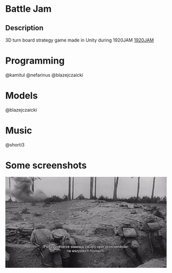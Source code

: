 # Battle Jam

Description
------------
3D turn board strategy game made in Unity during 1920JAM
[1920JAM](https://www.1920jam.pl)

# Programming
@kamitul @nefarinus @blazejczaicki

# Models
@blazejczaicki

# Music
@shorti3

# Some screenshots

![Alt text](Media/WarsawBattle.gif?raw=true)
